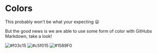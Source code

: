 # Colors

This probably won't be what your expecting :frowning: 

But the good news is we are able to use some form of color with GitHubs Markdown, take a look!

![#f03c15](https://via.placeholder.com/15/f03c15/000000?text=+) 
![#c5f015](https://via.placeholder.com/15/c5f015/000000?text=+)
![#1589F0](https://via.placeholder.com/15/1589F0/000000?text=+)
